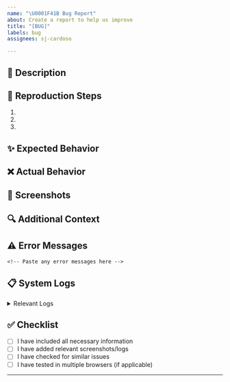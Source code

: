 ```yaml
---
name: "\U0001F41B Bug Report"
about: Create a report to help us improve
title: "[BUG]"
labels: bug
assignees: sj-cardoso

---
```


## 📝 Description
<!-- Provide a clear and concise description of the bug -->


## 🔄 Reproduction Steps
1. 
2. 
3. 
<!--Add more steps if needed-->

## ✨ Expected Behavior
<!-- Describe what should have happened -->


## ❌ Actual Behavior
<!-- Describe what actually happened instead -->


## 📸 Screenshots
<!-- If applicable, add screenshots here -->


## 🔍 Additional Context
<!-- Add any other relevant information -->

## ⚠️ Error Messages
```
<!-- Paste any error messages here -->
```

## 📋 System Logs
<details>
<summary>Relevant Logs</summary>

```
<!-- Paste relevant logs here -->
```

</details>

## ✅ Checklist
- [ ] I have included all necessary information
- [ ] I have added relevant screenshots/logs
- [ ] I have checked for similar issues
- [ ] I have tested in multiple browsers (if applicable)

---
<!-- Feel free to delete any sections that aren't relevant -->
